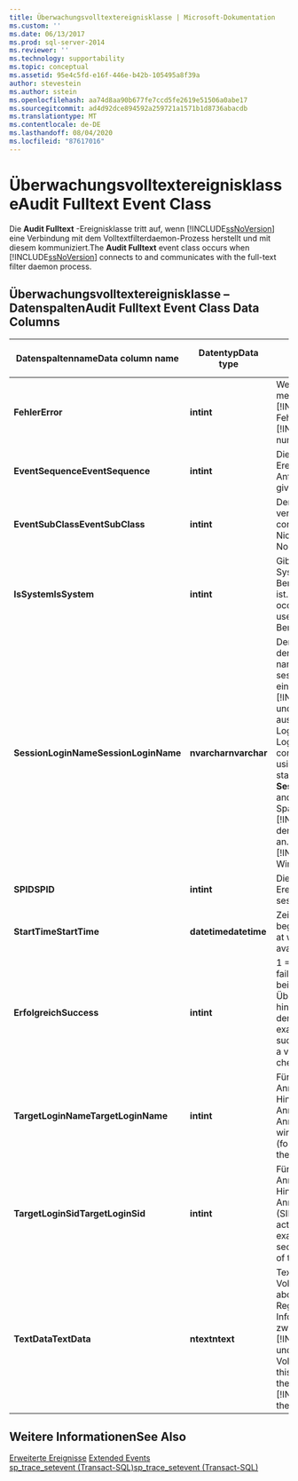 ```yaml
---
title: Überwachungsvolltextereignisklasse | Microsoft-Dokumentation
ms.custom: ''
ms.date: 06/13/2017
ms.prod: sql-server-2014
ms.reviewer: ''
ms.technology: supportability
ms.topic: conceptual
ms.assetid: 95e4c5fd-e16f-446e-b42b-105495a8f39a
author: stevestein
ms.author: sstein
ms.openlocfilehash: aa74d8aa90b677fe7ccd5fe2619e51506a0abe17
ms.sourcegitcommit: ad4d92dce894592a259721a1571b1d8736abacdb
ms.translationtype: MT
ms.contentlocale: de-DE
ms.lasthandoff: 08/04/2020
ms.locfileid: "87617016"
---
```

# <a name="audit-fulltext-event-class"></a><span data-ttu-id="d69de-102">Überwachungsvolltextereignisklasse</span><span class="sxs-lookup"><span data-stu-id="d69de-102">Audit Fulltext Event Class</span></span>
  <span data-ttu-id="d69de-103">Die **Audit Fulltext** -Ereignisklasse tritt auf, wenn [!INCLUDE[ssNoVersion](../../includes/ssnoversion-md.md)] eine Verbindung mit dem Volltextfilterdaemon-Prozess herstellt und mit diesem kommuniziert.</span><span class="sxs-lookup"><span data-stu-id="d69de-103">The **Audit Fulltext** event class occurs when [!INCLUDE[ssNoVersion](../../includes/ssnoversion-md.md)] connects to and communicates with the full-text filter daemon process.</span></span>  
  
## <a name="audit-fulltext-event-class-data-columns"></a><span data-ttu-id="d69de-104">Überwachungsvolltextereignisklasse – Datenspalten</span><span class="sxs-lookup"><span data-stu-id="d69de-104">Audit Fulltext Event Class Data Columns</span></span>  
  
|<span data-ttu-id="d69de-105">Datenspaltenname</span><span class="sxs-lookup"><span data-stu-id="d69de-105">Data column name</span></span>|<span data-ttu-id="d69de-106">Datentyp</span><span class="sxs-lookup"><span data-stu-id="d69de-106">Data type</span></span>|<span data-ttu-id="d69de-107">BESCHREIBUNG</span><span class="sxs-lookup"><span data-stu-id="d69de-107">Description</span></span>|<span data-ttu-id="d69de-108">Column ID</span><span class="sxs-lookup"><span data-stu-id="d69de-108">Column ID</span></span>|<span data-ttu-id="d69de-109">Filterbar</span><span class="sxs-lookup"><span data-stu-id="d69de-109">Filterable</span></span>|  
|----------------------|---------------|-----------------|---------------|----------------|  
|<span data-ttu-id="d69de-110">**Fehler**</span><span class="sxs-lookup"><span data-stu-id="d69de-110">**Error**</span></span>|<span data-ttu-id="d69de-111">**int**</span><span class="sxs-lookup"><span data-stu-id="d69de-111">**int**</span></span>|<span data-ttu-id="d69de-112">Wenn dieses Ereignis einen Fehler meldet, ist dies die [!INCLUDE[ssNoVersion](../../includes/ssnoversion-md.md)] -Fehlernummer.</span><span class="sxs-lookup"><span data-stu-id="d69de-112">The [!INCLUDE[ssNoVersion](../../includes/ssnoversion-md.md)] error number, if this event reports an error.</span></span>|<span data-ttu-id="d69de-113">31</span><span class="sxs-lookup"><span data-stu-id="d69de-113">31</span></span>|<span data-ttu-id="d69de-114">Ja</span><span class="sxs-lookup"><span data-stu-id="d69de-114">Yes</span></span>|  
|<span data-ttu-id="d69de-115">**EventSequence**</span><span class="sxs-lookup"><span data-stu-id="d69de-115">**EventSequence**</span></span>|<span data-ttu-id="d69de-116">**int**</span><span class="sxs-lookup"><span data-stu-id="d69de-116">**int**</span></span>|<span data-ttu-id="d69de-117">Die Sequenz eines bestimmten Ereignisses innerhalb der Anforderung.</span><span class="sxs-lookup"><span data-stu-id="d69de-117">The sequence of a given event within the request.</span></span>|<span data-ttu-id="d69de-118">51</span><span class="sxs-lookup"><span data-stu-id="d69de-118">51</span></span>|<span data-ttu-id="d69de-119">Nein</span><span class="sxs-lookup"><span data-stu-id="d69de-119">No</span></span>|  
|<span data-ttu-id="d69de-120">**EventSubClass**</span><span class="sxs-lookup"><span data-stu-id="d69de-120">**EventSubClass**</span></span>|<span data-ttu-id="d69de-121">**int**</span><span class="sxs-lookup"><span data-stu-id="d69de-121">**int**</span></span>|<span data-ttu-id="d69de-122">Der Typ der bei der Anmeldung verwendeten Verbindung.</span><span class="sxs-lookup"><span data-stu-id="d69de-122">Type of connection used by the login.</span></span> <span data-ttu-id="d69de-123">1 = Nicht im Pool, 2 = Im Pool.</span><span class="sxs-lookup"><span data-stu-id="d69de-123">1 = Nonpooled, 2 = Pooled.</span></span>|<span data-ttu-id="d69de-124">21</span><span class="sxs-lookup"><span data-stu-id="d69de-124">21</span></span>|<span data-ttu-id="d69de-125">Ja</span><span class="sxs-lookup"><span data-stu-id="d69de-125">Yes</span></span>|  
|<span data-ttu-id="d69de-126">**IsSystem**</span><span class="sxs-lookup"><span data-stu-id="d69de-126">**IsSystem**</span></span>|<span data-ttu-id="d69de-127">**int**</span><span class="sxs-lookup"><span data-stu-id="d69de-127">**int**</span></span>|<span data-ttu-id="d69de-128">Gibt an, ob das Ereignis bei einem Systemprozess oder einem Benutzerprozess aufgetreten ist.</span><span class="sxs-lookup"><span data-stu-id="d69de-128">Indicates whether the event occurred on a system process or a user process.</span></span> <span data-ttu-id="d69de-129">1 = System, 0 = Benutzer.</span><span class="sxs-lookup"><span data-stu-id="d69de-129">1 = system, 0 = user.</span></span>|<span data-ttu-id="d69de-130">60</span><span class="sxs-lookup"><span data-stu-id="d69de-130">60</span></span>|<span data-ttu-id="d69de-131">Ja</span><span class="sxs-lookup"><span data-stu-id="d69de-131">Yes</span></span>|  
|<span data-ttu-id="d69de-132">**SessionLoginName**</span><span class="sxs-lookup"><span data-stu-id="d69de-132">**SessionLoginName**</span></span>|<span data-ttu-id="d69de-133">**nvarchar**</span><span class="sxs-lookup"><span data-stu-id="d69de-133">**nvarchar**</span></span>|<span data-ttu-id="d69de-134">Der Anmeldename des Benutzers, der die Sitzung gestartet hat.</span><span class="sxs-lookup"><span data-stu-id="d69de-134">Login name of the user who originated the session.</span></span> <span data-ttu-id="d69de-135">Wenn Sie z. B. mit Login1 eine Verbindung zu [!INCLUDE[ssNoVersion](../../includes/ssnoversion-md.md)] herstellen und mit Login2 eine Anweisung ausführen, zeigt **SessionLoginName** Login1 an, und **LoginName** zeigt Login2 an.</span><span class="sxs-lookup"><span data-stu-id="d69de-135">For example, if you connect to [!INCLUDE[ssNoVersion](../../includes/ssnoversion-md.md)] using Login1 and execute a statement as Login2, **SessionLoginName** shows Login1 and **LoginName** shows Login2.</span></span> <span data-ttu-id="d69de-136">Diese Spalte zeigt sowohl den [!INCLUDE[ssNoVersion](../../includes/ssnoversion-md.md)] - als auch den Windows-Anmeldenamen an.</span><span class="sxs-lookup"><span data-stu-id="d69de-136">This column displays both [!INCLUDE[ssNoVersion](../../includes/ssnoversion-md.md)] and Windows logins.</span></span>|<span data-ttu-id="d69de-137">64</span><span class="sxs-lookup"><span data-stu-id="d69de-137">64</span></span>|<span data-ttu-id="d69de-138">Ja</span><span class="sxs-lookup"><span data-stu-id="d69de-138">Yes</span></span>|  
|<span data-ttu-id="d69de-139">**SPID**</span><span class="sxs-lookup"><span data-stu-id="d69de-139">**SPID**</span></span>|<span data-ttu-id="d69de-140">**int**</span><span class="sxs-lookup"><span data-stu-id="d69de-140">**int**</span></span>|<span data-ttu-id="d69de-141">Die ID der Sitzung, in der das Ereignis aufgetreten ist.</span><span class="sxs-lookup"><span data-stu-id="d69de-141">ID of the session on which the event occurred.</span></span>|<span data-ttu-id="d69de-142">12</span><span class="sxs-lookup"><span data-stu-id="d69de-142">12</span></span>|<span data-ttu-id="d69de-143">Ja</span><span class="sxs-lookup"><span data-stu-id="d69de-143">Yes</span></span>|  
|<span data-ttu-id="d69de-144">**StartTime**</span><span class="sxs-lookup"><span data-stu-id="d69de-144">**StartTime**</span></span>|<span data-ttu-id="d69de-145">**datetime**</span><span class="sxs-lookup"><span data-stu-id="d69de-145">**datetime**</span></span>|<span data-ttu-id="d69de-146">Zeitpunkt, zu dem das Ereignis begonnen hat (falls vorhanden).</span><span class="sxs-lookup"><span data-stu-id="d69de-146">Time at which the event started, if available.</span></span>|<span data-ttu-id="d69de-147">14</span><span class="sxs-lookup"><span data-stu-id="d69de-147">14</span></span>|<span data-ttu-id="d69de-148">Ja</span><span class="sxs-lookup"><span data-stu-id="d69de-148">Yes</span></span>|  
|<span data-ttu-id="d69de-149">**Erfolgreich**</span><span class="sxs-lookup"><span data-stu-id="d69de-149">**Success**</span></span>|<span data-ttu-id="d69de-150">**int**</span><span class="sxs-lookup"><span data-stu-id="d69de-150">**int**</span></span>|<span data-ttu-id="d69de-151">1 = Erfolg</span><span class="sxs-lookup"><span data-stu-id="d69de-151">1 = success.</span></span> <span data-ttu-id="d69de-152">0 = Fehler.</span><span class="sxs-lookup"><span data-stu-id="d69de-152">0 = failure.</span></span> <span data-ttu-id="d69de-153">Der Wert 1 deutet beispielsweise auf eine erfolgreiche Überprüfung der Berechtigungen hin, während die Überprüfung bei dem Wert 0 fehlgeschlagen ist.</span><span class="sxs-lookup"><span data-stu-id="d69de-153">For example, a value of 1 indicates success of a permissions check and a value of 0 indicates failure of that check.</span></span>|<span data-ttu-id="d69de-154">23</span><span class="sxs-lookup"><span data-stu-id="d69de-154">23</span></span>|<span data-ttu-id="d69de-155">Ja</span><span class="sxs-lookup"><span data-stu-id="d69de-155">Yes</span></span>|  
|<span data-ttu-id="d69de-156">**TargetLoginName**</span><span class="sxs-lookup"><span data-stu-id="d69de-156">**TargetLoginName**</span></span>|<span data-ttu-id="d69de-157">**int**</span><span class="sxs-lookup"><span data-stu-id="d69de-157">**int**</span></span>|<span data-ttu-id="d69de-158">Für Aktionen, die auf einen Anmeldenamen abzielen (z. B. das Hinzufügen eines neuen Anmeldenamens), der Anmeldename, auf den abgezielt wird.</span><span class="sxs-lookup"><span data-stu-id="d69de-158">For actions that target a login (for example, adding a new login), the name of the targeted login.</span></span>|<span data-ttu-id="d69de-159">42</span><span class="sxs-lookup"><span data-stu-id="d69de-159">42</span></span>|<span data-ttu-id="d69de-160">Ja</span><span class="sxs-lookup"><span data-stu-id="d69de-160">Yes</span></span>|  
|<span data-ttu-id="d69de-161">**TargetLoginSid**</span><span class="sxs-lookup"><span data-stu-id="d69de-161">**TargetLoginSid**</span></span>|<span data-ttu-id="d69de-162">**int**</span><span class="sxs-lookup"><span data-stu-id="d69de-162">**int**</span></span>|<span data-ttu-id="d69de-163">Für Aktionen, die auf einen Anmeldenamen abzielen (z. B. das Hinzufügen eines neuen Anmeldenamens), die Sicherheits-ID (SID), auf die abgezielt wird.</span><span class="sxs-lookup"><span data-stu-id="d69de-163">For actions that target a login (for example, adding a new login), the security identification number (SID) of the targeted login.</span></span>|<span data-ttu-id="d69de-164">43</span><span class="sxs-lookup"><span data-stu-id="d69de-164">43</span></span>|<span data-ttu-id="d69de-165">Ja</span><span class="sxs-lookup"><span data-stu-id="d69de-165">Yes</span></span>|  
|<span data-ttu-id="d69de-166">**TextData**</span><span class="sxs-lookup"><span data-stu-id="d69de-166">**TextData**</span></span>|<span data-ttu-id="d69de-167">**ntext**</span><span class="sxs-lookup"><span data-stu-id="d69de-167">**ntext**</span></span>|<span data-ttu-id="d69de-168">Textinformationen zum Volltextereignis.</span><span class="sxs-lookup"><span data-stu-id="d69de-168">Text information about the Full-Text event.</span></span> <span data-ttu-id="d69de-169">In der Regel enthält dieses Feld Informationen zur Verbindung zwischen dem [!INCLUDE[ssNoVersion](../../includes/ssnoversion-md.md)] -Prozess und dem Volltextfilterdaemonprozess.</span><span class="sxs-lookup"><span data-stu-id="d69de-169">Typically this field provides information about the connection between the [!INCLUDE[ssNoVersion](../../includes/ssnoversion-md.md)] process and the full-text filter daemon process</span></span>|<span data-ttu-id="d69de-170">1</span><span class="sxs-lookup"><span data-stu-id="d69de-170">1</span></span>|<span data-ttu-id="d69de-171">Ja</span><span class="sxs-lookup"><span data-stu-id="d69de-171">Yes</span></span>|  
  
## <a name="see-also"></a><span data-ttu-id="d69de-172">Weitere Informationen</span><span class="sxs-lookup"><span data-stu-id="d69de-172">See Also</span></span>  
 <span data-ttu-id="d69de-173">[Erweiterte Ereignisse](../extended-events/extended-events.md) </span><span class="sxs-lookup"><span data-stu-id="d69de-173">[Extended Events](../extended-events/extended-events.md) </span></span>  
 [<span data-ttu-id="d69de-174">sp_trace_setevent &#40;Transact-SQL&#41;</span><span class="sxs-lookup"><span data-stu-id="d69de-174">sp_trace_setevent &#40;Transact-SQL&#41;</span></span>](/sql/relational-databases/system-stored-procedures/sp-trace-setevent-transact-sql)  
  
  
